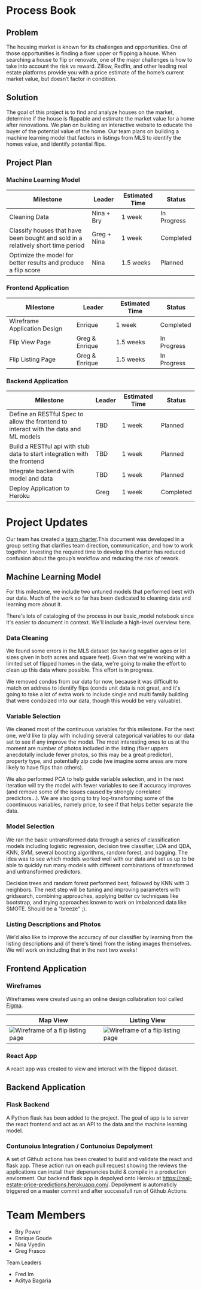 # Process Book

## Problem

The housing market is known for its challenges and opportunities. One of those opportunities is finding a fixer upper or flipping a house. When searching a house to flip or renovate, one of the major challenges is how to take into account the risk vs reward. Zillow, Redfin, and other leading real estate platforms provide you with a price estimate of the home’s current market value, but doesn’t factor in condition.

## Solution

The goal of this project is to find and analyze houses on the market, determine if the house is flippable and estimate the market value for a home after renovations. We plan on building an interactive website to educate the buyer of the potential value of the home. Our team plans on building a machine learning model that factors in listings from MLS to identify the homes value, and identify potential flips.

## Project Plan

### Machine Learning Model

| Milestone                                                                        | Leader | Estimated Time | Status    |
|----------------------------------------------------------------------------------|--------|----------------|-----------|
| Cleaning Data                                                                    | Nina + Bry    | 1 week         | In Progress   |
| Classify houses that have been bought and sold in a relatively short time period | Greg + Nina   | 1 week         | Completed |
| Optimize the model for better results and produce a flip score                   | Nina    | 1.5 weeks      | Planned   |

### Frontend Application

| Milestone                    | Leader         | Estimated Time | Status      |
|------------------------------|----------------|----------------|-------------|
| Wireframe Application Design | Enrique        | 1 week         | Completed   |
| Flip View Page               | Greg & Enrique | 1.5 weeks      | In Progress |
| Flip Listing Page            | Greg & Enrique | 1.5 weeks      | In Progress |


### Backend Application

| Milestone                                                                             | Leader | Estimated Time | Status    |
|---------------------------------------------------------------------------------------|--------|----------------|-----------|
| Define an RESTful Spec to allow the frontend to interact with the data and ML models  | TBD    | 1 week         | Planned   |
| Build a RESTful api with stub data to start integration with the frontend             | TBD    | 1 week         | Planned   |
| Integrate backend with model and data                                                 | TBD    | 1 week         | Planned   |
| Deploy Application to Heroku                                                          | Greg   | 1 week         | Completed |


# Project Updates

Our team has created a [team charter](https://github.com/gregfrasco/real-estate-price-predictions/blob/master/documents/team_charter.md).This document was developed in a group setting that clarifies team direction, communication, and how to work together. Investing the required time to develop this charter has reduced confusion about the group’s workflow and reducing the risk of rework.

## Machine Learning Model

For this milestone, we include two untuned models that performed best with our data. Much of the work so far has been dedicated to cleaning data and learning more about it.

There's lots of cataloging of the process in our basic_model notebook since it's easier to document in context. We'll include a high-level overview here.

### Data Cleaning

We found some errors in the MLS dataset (ex having negative ages or lot sizes given in both acres and square feet). Given that we're working with a limited set of flipped homes in the data, we're going to make the effort to clean up this data where possible. This effort is in progress.

We removed condos from our data for now, because it was difficult to match on address to identify flips (conds unit data is not great, and it's going to take a lot of extra work to include single and multi family building that were condoized into our data, though this would be very valuable).

### Variable Selection

We cleaned most of the continuous variables for this milestone. For the next one, we'd like to play with including several categorical variables to our data set to see if any improve the model. The most interesting ones to us at the moment are number of photos included in the listing (fixer uppers anecdotally include fewer photos, so this may be a great predictor), property type, and potentially zip code (we imagine some areas are more likely to have flips than others).

We also performed PCA to help guide variable selection, and in the next iteration will try the model with fewer variables to see if accuracy improves (and remove some of the issues caused by strongly correlated predictors...). We are also going to try log-transforming some of the coontinuous variables, namely price, to see if that helps better separate the data.

### Model Selection

We ran the basic untransformed data through a series of classification models including logistic regression, decision tree classifier, LDA and QDA, KNN, SVM, several boosting algorithms, random forest, and bagging. The idea was to see which models worked well with our data and set us up to be able to quickly run many models with different combinations of transformed and untransformed predictors.

Decision trees and random forest performed best, followed by KNN with 3 neighbors. The next step will be tuning and improving parameters with gridsearch, combining approaches, applying better cv techniques like bootstrap, and trying approaches known to work on imbalanced data like SMOTE. Should be a "breeze" ;).

### Listing Descriptions and Photos

We'd also like to improve the accuracy of our classifier by learning from the listing descriptions and (if there's time) from the listing images themselves. We will work on including that in the next two weeks!

## Frontend Application

### Wireframes

Wireframes were created using an online design collabration tool called [Figma](https://www.figma.com/).

| **Map View** | **Listing View** |
|----------|--------------|
| ![Wireframe of a flip listing page](https://user-images.githubusercontent.com/5147346/87996092-45648000-cabf-11ea-8b77-a347f36e26cb.png) | ![Wireframe of a flip listing page](https://user-images.githubusercontent.com/5147346/87996239-8ceb0c00-cabf-11ea-9151-24cc19a855f7.png) |

### React App

A react app was created to view and interact with the flipped dataset.

## Backend Application

### Flask Backend

A Python flask has been added to the project. The goal of app is to server the react frontend and act as an API to the data and the machine learning model.

### Contunoius Integration / Contunoius Depolyment

A set of Github actions has been created to build and validate the react and flask app. These action run on each pull request showing the reviews the applications can install their depenancies build & compile in a production enviorment. Our backend flask app is depolyed onto Heroku at https://real-estate-price-predictions.herokuapp.com/. Depolyment is automaticly triggered on a master commit and after successfull run of Github Actions.

# Team Members

- Bry Power
- Enrique Goude
- Nina Vyedin
- Greg Frasco

Team Leaders
- Fred Im
- Aditya Bagaria
